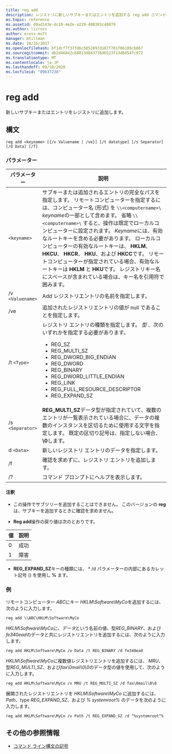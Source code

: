 ```yaml
---
title: reg add
description: レジストリに新しいサブキーまたはエントリを追加する reg add コマンドの参照記事です。
ms.topic: reference
ms.assetid: d9ad143e-dc10-4e2e-a229-408393c40079
ms.author: lizross
author: eross-msft
manager: mtillman
ms.date: 10/16/2017
ms.openlocfilehash: bf1dcf7f37fd6c5852897d187f701f06189cb867
ms.sourcegitcommit: db2d46842c68813d043738d6523f13d8454fc972
ms.translationtype: MT
ms.contentlocale: ja-JP
ms.lasthandoff: 09/10/2020
ms.locfileid: "89637238"
---
```

# <a name="reg-add"></a>reg add

新しいサブキーまたはエントリをレジストリに追加します。

## <a name="syntax"></a>構文

```
reg add <keyname> [{/v Valuename | /ve}] [/t datatype] [/s Separator] [/d Data] [/f]
```

### <a name="parameters"></a>パラメーター

| パラメーター | 説明 |
|--|--|
| `<keyname>` | サブキーまたは追加されるエントリの完全なパスを指定します。 リモートコンピューターを指定するには、コンピューター名 (形式) を `\\<computername>\` *keyname*の一部として含めます。 省略 `\\<computername>\` すると、操作は既定でローカルコンピューターに設定されます。 *Keyname*には、有効なルートキーを含める必要があります。 ローカルコンピューターの有効なルートキーは、 **HKLM**、 **HKCU**、 **HKCR**、 **HKU**、および **HKCC**です。 リモートコンピューターが指定されている場合、有効なルートキーは **HKLM** と **HKU**です。 レジストリキー名にスペースが含まれている場合は、キー名を引用符で囲みます。 |
| /v `<Valuename>` | Add レジストリエントリの名前を指定します。 |
| /ve | 追加されたレジストリエントリの値が null であることを指定します。 |
| /t `<Type>` | レジストリ エントリの種類を指定します。 *型* 、次のいずれかを指定する必要があります。<ul><li>REG_SZ</li><li>REG_MULTI_SZ</li><li>REG_DWORD_BIG_ENDIAN</li><li>REG_DWORD</li><li>REG_BINARY</li><li>REG_DWORD_LITTLE_ENDIAN</li><li>REG_LINK</li><li>REG_FULL_RESOURCE_DESCRIPTOR</li><li>REG_EXPAND_SZ</li></ul> |
| /s `<Separator>` | **REG_MULTI_SZ**データ型が指定されていて、複数のエントリが一覧表示されている場合に、データの複数のインスタンスを区切るために使用する文字を指定します。 既定の区切り記号は、指定しない場合、 **\0**します。 |
| d `<Data>` | 新しいレジストリ エントリのデータを指定します。 |
| /f | 確認を求めずに、レジストリ エントリを追加します。 |
| /? | コマンド プロンプトにヘルプを表示します。 |

#### <a name="remarks"></a>注釈

- この操作でサブツリーを追加することはできません。 このバージョンの **reg** は、サブキーを追加するときに確認を求めません。

- **Reg add**操作の戻り値は次のとおりです。

| 値 | 説明 |
|--|--|
| 0 | 成功 |
| 1 | 障害 |

- **REG_EXPAND_SZ**キーの種類には、 **^** /d パラメーターの内部にあるカレット記号 () を使用し **%** ます。

### <a name="examples"></a>例

リモートコンピューター *ABC*にキー *HKLM\Software\MyCo*を追加するには、次のように入力します。

```
reg add \\ABC\HKLM\Software\MyCo
```

*HKLM\Software\MyCo*に、*データ*という名前の値、型*REG_BINARY*、および*fe340ead*のデータと共にレジストリエントリを追加するには、次のように入力します。

```
reg add HKLM\Software\MyCo /v Data /t REG_BINARY /d fe340ead
```

*HKLM\Software\MyCo*に複数値レジストリエントリを追加するには、 *MRU*、型*REG_MULTI_SZ*、および*fax\0mail\0\0*のデータ型の値を使用して、次のように入力します。

```
reg add HKLM\Software\MyCo /v MRU /t REG_MULTI_SZ /d fax\0mail\0\0
```

展開されたレジストリエントリを *HKLM\Software\MyCo* に追加するには、 *Path*、type *REG_EXPAND_SZ*、および *% systemroot%* のデータを次のように入力します。

```
reg add HKLM\Software\MyCo /v Path /t REG_EXPAND_SZ /d ^%systemroot^%
```

## <a name="additional-references"></a>その他の参照情報

- [コマンド ライン構文の記号](command-line-syntax-key.md)
